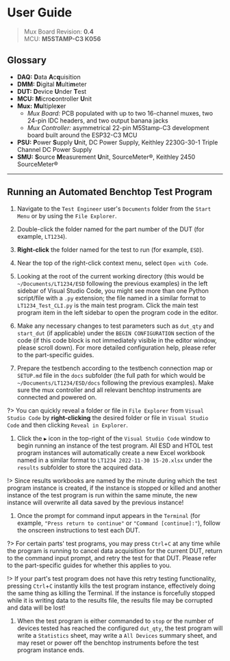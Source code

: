 # User Guide

> Mux Board Revision: **0.4**  
> MCU: **M5STAMP-C3 K056**

## Glossary

* **DAQ:** **D**ata **A**c**q**uisition
* **DMM:** **D**igital **M**ulti**m**eter
* **DUT:** **D**evice **U**nder **T**est
* **MCU:** **M**icro**c**ontroller **U**nit
* **Mux:** **Mu**ltiple**x**er
  * _Mux Board:_ PCB populated with up to two 16-channel muxes, two 24-pin IDC headers, and two output banana jacks
  * _Mux Controller:_ asymmetrical 22-pin M5Stamp-C3 development board built around the ESP32-C3 MCU
* **PSU:** **P**ower **S**upply **U**nit, DC Power Supply, Keithley 2230G-30-1 Triple Channel DC Power Supply
* **SMU:** **S**ource **M**easurement **U**nit, SourceMeter®, Keithley 2450 SourceMeter®

---

## Running an Automated Benchtop Test Program

1. Navigate to the `Test Engineer` user's `Documents` folder from the `Start Menu` or by using the `File Explorer`.

1. Double-click the folder named for the part number of the DUT (for example, `LT1234`).

1. **Right-click** the folder named for the test to run (for example, `ESD`).

1. Near the top of the right-click context menu, select `Open with Code`.

1. Looking at the root of the current working directory (this would be `~/Documents/LT1234/ESD` following the previous examples) in the left sidebar of Visual Studio Code, you might see more than one Python script/file with a `.py` extension; the file named in a similar format to `LT1234_Test_CLI.py` is the main test program. Click the main test program item in the left sidebar to open the program code in the editor.

1. Make any necessary changes to test parameters such as `dut_qty` and `start_dut` (if applicable) under the `BEGIN CONFIGURATION` section of the code (if this code block is not immediately visible in the editor window, please scroll down). For more detailed configuration help, please refer to the part-specific guides.

1. Prepare the testbench according to the testbench connection map or `SETUP.md` file in the `docs` subfolder (the full path for which would be `~/Documents/LT1234/ESD/docs` following the previous examples). Make sure the mux controller and all relevant benchtop instruments are connected and powered on.

  ?> You can quickly reveal a folder or file in `File Explorer` from `Visual Studio Code` by **right-clicking** the desired folder or file in `Visual Studio Code` and then clicking `Reveal in Explorer`.

1. Click the `▶` icon in the top-right of the `Visual Studio Code` window to begin running an instance of the test program. All ESD and HTOL test program instances will automatically create a new Excel workbook named in a similar format to `LT1234 2022-11-30 15-20.xlsx` under the `results` subfolder to store the acquired data.

  !> Since results workbooks are named by the minute during which the test program instance is created, if the instance is stopped or killed and another instance of the test program is run within the same minute, the new instance will overwrite all data saved by the previous instance!

1. Once the prompt for command input appears in the `Terminal` (for example, `"Press return to continue"` or `"Command [continue]:"`), follow the onscreen instructions to test each DUT.

  ?> For certain parts' test programs, you may press `Ctrl`+`C` at any time while the program is running to cancel data acquisition for the current DUT, return to the command input prompt, and retry the test for that DUT. Please refer to the part-specific guides for whether this applies to you.

  !> If your part's test program does not have this retry testing functionality, pressing `Ctrl`+`C` instantly kills the test program instance, effectively doing the same thing as killing the Terminal. If the instance is forcefully stopped while it is writing data to the results file, the results file may be corrupted and data will be lost!

1. When the test program is either commanded to `stop` or the number of devices tested has reached the configured `dut_qty`, the test program will write a `Statistics` sheet, may write a `All Devices` summary sheet, and may reset or power off the benchtop instruments before the test program instance ends.
